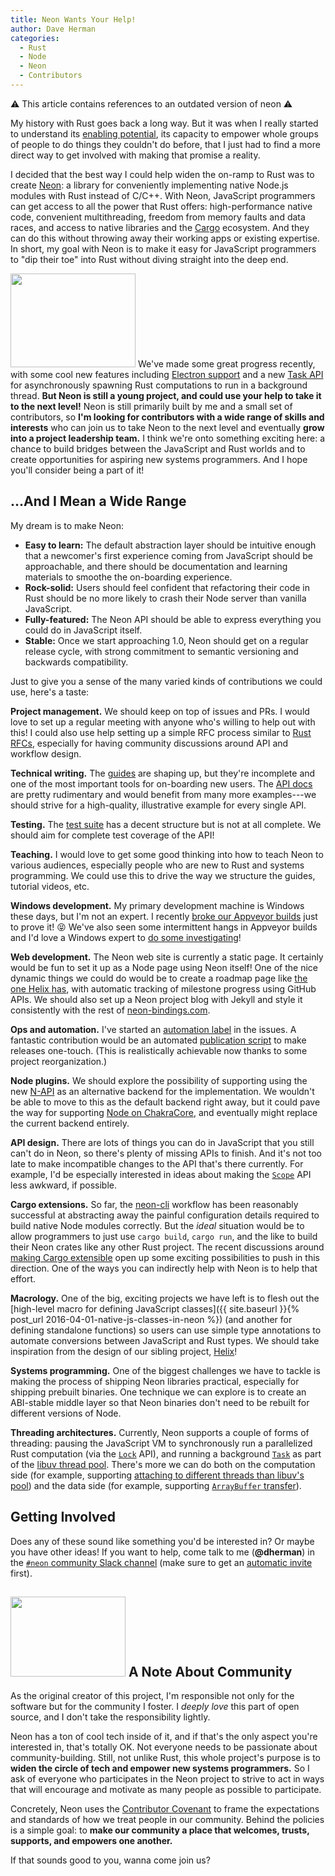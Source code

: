 ```yaml
---
title: Neon Wants Your Help!
author: Dave Herman
categories:
  - Rust
  - Node
  - Neon
  - Contributors
---
```


⚠️ This article contains references to an outdated version of neon ⚠️

My history with Rust goes back a long way. But it was when I really started to understand its [enabling potential](https://www.youtube.com/watch?v=ySW6Yk_DerY), its capacity to empower whole groups of people to do things they couldn't do before, that I just had to find a more direct way to get involved with making that promise a reality.

I decided that the best way I could help widen the on-ramp to Rust was to create [Neon](https://www.neon-bindings.com): a library for conveniently implementing native Node.js modules with Rust instead of C/C++. With Neon, JavaScript programmers can get access to all the power that Rust offers: high-performance native code, convenient multithreading, freedom from memory faults and data races, and access to native libraries and the [Cargo](https://crates.io) ecosystem. And they can do this without throwing away their working apps or existing expertise. In short, my goal with Neon is to make it easy for JavaScript programmers to "dip their toe" into Rust without diving straight into the deep end.

<img class="right" style="width: 200px; height: 150px;" src="/assets/help-wanted.jpg" /> We've made some great progress recently, with some cool new features including [Electron support](https://guides.neon-bindings.com/electron-apps/) and a new [Task API](https://neon-bindings.com/api/neon/task/) for asynchronously spawning Rust computations to run in a background thread. **But Neon is still a young project, and could use your help to take it to the next level!** Neon is still primarily built by me and a small set of contributors, so **I'm looking for contributors with a wide range of skills and interests** who can join us to take Neon to the next level and eventually **grow into a project leadership team.** I think we're onto something exciting here: a chance to build bridges between the JavaScript and Rust worlds and to create opportunities for aspiring new systems programmers. And I hope you'll consider being a part of it!

<!--more-->

## ...And I Mean a Wide Range

My dream is to make Neon:

- **Easy to learn:** The default abstraction layer should be intuitive enough that a newcomer's first experience coming from JavaScript should be approachable, and there should be documentation and learning materials to smoothe the on-boarding experience.
- **Rock-solid:** Users should feel confident that refactoring their code in Rust should be no more likely to crash their Node server than vanilla JavaScript.
- **Fully-featured:** The Neon API should be able to express everything you could do in JavaScript itself.
- **Stable:** Once we start approaching 1.0, Neon should get on a regular release cycle, with strong commitment to semantic versioning and backwards compatibility.

Just to give you a sense of the many varied kinds of contributions we could use, here's a taste:

**Project management.** We should keep on top of issues and PRs. I would love to set up a regular meeting with anyone who's willing to help out with this! I could also use help setting up a simple RFC process similar to [Rust RFCs](https://github.com/rust-lang/rfcs), especially for having community discussions around API and workflow design.

**Technical writing.** The [guides](https://github.com/neon-bindings/guides) are shaping up, but they're incomplete and one of the most important tools for on-boarding new users. The [API docs](https://neon-bindings.com/api) are pretty rudimentary and would benefit from many more examples---we should strive for a high-quality, illustrative example for every single API.

**Testing.** The [test suite](https://github.com/neon-bindings/neon/tree/master/test) has a decent structure but is not at all complete. We should aim for complete test coverage of the API!

**Teaching.** I would love to get some good thinking into how to teach Neon to various audiences, especially people who are new to Rust and systems programming. We could use this to drive the way we structure the guides, tutorial videos, etc.

**Windows development.** My primary development machine is Windows these days, but I'm not an expert. I recently [broke our Appveyor builds](https://github.com/neon-bindings/neon/issues/248) just to prove it! 😝 We've also seen some intermittent hangs in Appveyor builds and I'd love a Windows expert to [do some investigating](https://github.com/neon-bindings/neon/issues/250)!

**Web development.** The Neon web site is currently a static page. It certainly would be fun to set it up as a Node page using Neon itself! One of the nice dynamic things we could do would be to create a roadmap page like [the one Helix has](http://usehelix.com/roadmap), with automatic tracking of milestone progress using GitHub APIs. We should also set up a Neon project blog with Jekyll and style it consistently with the rest of [neon-bindings.com](https://www.neon-bindings.com).

**Ops and automation.** I've started an [automation label](https://github.com/neon-bindings/neon/issues?q=is%3Aissue+is%3Aopen+label%3Aautomation) in the issues. A fantastic contribution would be an automated [publication script](https://github.com/neon-bindings/neon/issues/42) to make releases one-touch. (This is realistically achievable now thanks to some project reorganization.)

**Node plugins.** We should explore the possibility of supporting using the new [N-API](https://nodejs.org/api/n-api.html) as an alternative backend for the implementation. We wouldn't be able to move to this as the default backend right away, but it could pave the way for supporting [Node on ChakraCore](https://github.com/nodejs/node-chakracore), and eventually might replace the current backend entirely.

**API design.** There are lots of things you can do in JavaScript that you still can't do in Neon, so there's plenty of missing APIs to finish. And it's not too late to make incompatible changes to the API that's there currently. For example, I'd be especially interested in ideas about making the [`Scope`](https://neon-bindings.com/api/neon/scope/trait.scope) API less awkward, if possible.

**Cargo extensions.** So far, the [neon-cli](https://www.npmjs.com/package/neon-cli) workflow has been reasonably successful at abstracting away the painful configuration details required to build native Node modules correctly. But the _ideal_ situation would be to allow programmers to just use `cargo build`, `cargo run`, and the like to build their Neon crates like any other Rust project. The recent discussions around [making Cargo extensible](https://github.com/rust-lang/rfcs/pull/2136) open up some exciting possibilities to push in this direction. One of the ways you can indirectly help with Neon is to help that effort.

**Macrology.** One of the big, exciting projects we have left is to flesh out the [high-level macro for defining JavaScript classes]({{ site.baseurl }}{% post_url 2016-04-01-native-js-classes-in-neon %}) (and another for defining standalone functions) so users can use simple type annotations to automate conversions between JavaScript and Rust types. We should take inspiration from the design of our sibling project, [Helix](http://usehelix.com)!

**Systems programming.** One of the biggest challenges we have to tackle is making the process of shipping Neon libraries practical, especially for shipping prebuilt binaries. One technique we can explore is to create an ABI-stable middle layer so that Neon binaries don't need to be rebuilt for different versions of Node.

**Threading architectures.** Currently, Neon supports a couple of forms of threading: pausing the JavaScript VM to synchronously run a parallelized Rust computation (via the [`Lock`](https://neon-bindings.com/api/neon/vm/trait.lock) API), and running a background [`Task`](https://neon-bindings.com/api/neon/task/trait.task) as part of the [libuv thread pool](http://docs.libuv.org/en/v1.x/threadpool.html). There's more we can do both on the computation side (for example, supporting [attaching to different threads than libuv's pool](https://github.com/neon-bindings/neon/issues/228)) and the data side (for example, supporting [`ArrayBuffer` transfer](https://v8docs.nodesource.com/node-8.0/d5/d6e/classv8_1_1_array_buffer.html#a9291f6ac203b9ceae83f7f17d39ecb59)).

## Getting Involved

Does any of these sound like something you'd be interested in? Or maybe you have other ideas! If you want to help, come talk to me (**@dherman**) in the [`#neon` community Slack channel](https://rust-bindings.slack.com/messages/neon) (make sure to get an [automatic invite](https://rust-bindings-slackin.herokuapp.com/) first).

## <img class="right" style="width: 184px; height: 128px;" src="/assets/come-in.png" /> A Note About Community

As the original creator of this project, I'm responsible not only for the software but for the community I foster. I _deeply love_ this part of open source, and I don't take the responsibility lightly.

Neon has a ton of cool tech inside of it, and if that's the only aspect you're interested in, that's totally OK. Not everyone needs to be passionate about community-building. Still, not unlike Rust, this whole project's purpose is to **widen the circle of tech and empower new systems programmers.** So I ask of everyone who participates in the Neon project to strive to act in ways that will encourage and motivate as many people as possible to participate.

Concretely, Neon uses the [Contributor Covenant](https://www.contributor-covenant.org/) to frame the expectations and standards of how we treat people in our community. Behind the policies is a simple goal: to **make our community a place that welcomes, trusts, supports, and empowers one another.**

If that sounds good to you, wanna come join us?

